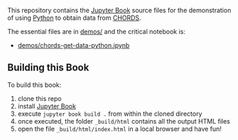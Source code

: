 This repository contains the [Jupyter Book](https://jupyterbook.org) source files for the
demonstration of using [Python](https://python.org) to obtain data from
[CHORDS](https://chordsrt.com). 

The essential files are in [demos/](./demos) and the critical notebook is:

* [demos/chords-get-data-python.ipynb](./demos/chords-get-data-python.ipynb)


## Building this Book

To build this book:

1. clone this repo
2. install [Jupyter Book](https://jupyterbook.org)
3. execute `jupyter book build .` from within the cloned directory
4. once executed, the folder `_build/html` contains all the output HTML files
5. open the file `_build/html/index.html` in a local browser and have fun!